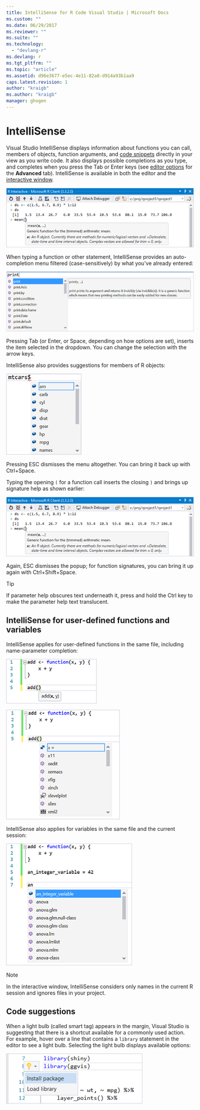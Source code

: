```yaml
---
title: IntelliSense for R Code Visual Studio | Microsoft Docs
ms.custom: ""
ms.date: 06/29/2017
ms.reviewer: ""
ms.suite: ""
ms.technology: 
  - "devlang-r"
ms.devlang: r
ms.tgt_pltfrm: ""
ms.topic: "article"
ms.assetid: d96e3677-e5ec-4e11-82a8-d914a93b1aa9
caps.latest.revision: 1
author: "kraigb"
ms.author: "kraigb"
manager: ghogen
---
```


# IntelliSense

Visual Studio IntelliSense displays information about functions you can call, members of objects, function arguments, and [code snippets](code-snippets.md) directly in your view as you write code. It also displays possible completions as you type, and completes when you press the Tab or Enter keys (see [editor options](code-editing.md#editor-options) for the **Advanced** tab). IntelliSense is available in both the editor and the [interactive window](interactive-repl.md).

![IntelliSense showing a function signature](media/intellisense-function-signature.png) 

When typing a function or other statement, IntelliSense provides an auto-completion menu filtered (case-sensitively) by what you've already entered:

![IntelliSense auto-completion menu](media/intellisense-auto-complete-menu.png)

Pressing Tab (or Enter, or Space, depending on how options are set), inserts the item selected in the dropdown. You can change the selection with the arrow keys. 

IntelliSense also provides suggestions for members of R objects:
 
![IntelliSense suggestions for object members](media/intellisense-auto-complete-r-objects.png)
 
Pressing ESC dismisses the menu altogether. You can bring it back up with Ctrl+Space.

Typing the opening `(` for a function call inserts the closing `)` and brings up signature help as shown earlier:

![IntelliSense signature help for a function](media/intellisense-function-signature.png)

Again, ESC dismisses the popup; for function signatures, you can bring it up again with Ctrl+Shift+Space.

> [!Tip]
> If parameter help obscures text underneath it, press and hold the Ctrl key to make the parameter help text translucent.

## IntelliSense for user-defined functions and variables

IntelliSense applies for user-defined functions in the same file, including name-parameter completion:

![IntelliSense for user-defined functions](media/intellisense-same-file-functions.png)

![IntelliSense parameter completion for user-defined functions](media/intellisense-parameter-completion.png)

IntelliSense also applies for variables in the same file and the current session:

![IntelliSense variable completion](media/intellisense-variable-completion.png)

> [!Note]
> In the interactive window, IntelliSense considers only names in the current R session and ignores files in your project.

## Code suggestions

When a light bulb (called smart tag) appears in the margin, Visual Studio is suggesting that there is a shortcut available for a commonly used action. For example, hover over a line that contains a `library` statement in the editor to see a light bulb. Selecting the light bulb displays available options:

![Smart tags for R in the editor](media/intellisense-smart-tags.png)
